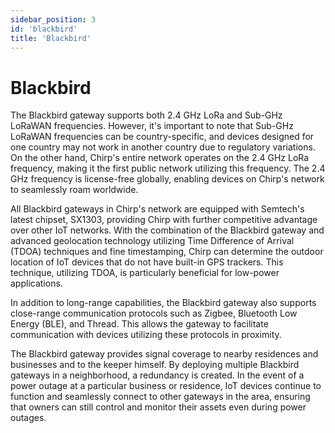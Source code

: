 ```yaml
---
sidebar_position: 3
id: 'blackbird'
title: 'Blackbird'
---
```


# Blackbird

The Blackbird gateway supports both 2.4 GHz LoRa and Sub-GHz LoRaWAN frequencies. However, it's important to note that Sub-GHz LoRaWAN frequencies can be country-specific, and devices designed for one country may not work in another country due to regulatory variations. On the other hand, Chirp's entire network operates on the 2.4 GHz LoRa frequency, making it the first public network utilizing this frequency. The 2.4 GHz frequency is license-free globally, enabling devices on Chirp's network to seamlessly roam worldwide.

All Blackbird gateways in Chirp's network are equipped with Semtech's latest chipset, SX1303, providing Chirp with further competitive advantage over other IoT networks. With the combination of the Blackbird gateway and advanced geolocation technology utilizing Time Difference of Arrival (TDOA) techniques and fine timestamping, Chirp can determine the outdoor location of IoT devices that do not have built-in GPS trackers. This technique, utilizing TDOA, is particularly beneficial for low-power applications.

In addition to long-range capabilities, the Blackbird gateway also supports close-range communication protocols such as Zigbee, Bluetooth Low Energy (BLE), and Thread. This allows the gateway to facilitate communication with devices utilizing these protocols in proximity.

The Blackbird gateway provides signal coverage to nearby residences and businesses and to the keeper himself. By deploying multiple Blackbird gateways in a neighborhood, a redundancy is created. In the event of a power outage at a particular business or residence, IoT devices continue to function and seamlessly connect to other gateways in the area, ensuring that owners can still control and monitor their assets even during power outages.
